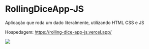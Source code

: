 # RollingDiceApp-JS
Aplicação que roda um dado literalmente, utilizando HTML CSS e JS

Hospedagem:
https://rolling-dice-app-js.vercel.app/

<img src="/assets/print.bmp">
